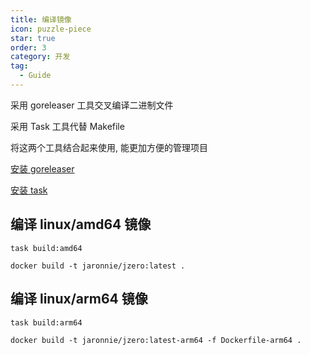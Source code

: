 ```yaml
---
title: 编译镜像
icon: puzzle-piece
star: true
order: 3
category: 开发
tag:
  - Guide
---
```


采用 goreleaser 工具交叉编译二进制文件

采用 Task 工具代替 Makefile

将这两个工具结合起来使用, 能更加方便的管理项目

[安装 goreleaser](../install.md#安装-goreleaser)

[安装 task](../install.md#安装-task)

## 编译 linux/amd64 镜像

```shell
task build:amd64

docker build -t jaronnie/jzero:latest .
```

## 编译 linux/arm64 镜像

```shell
task build:arm64

docker build -t jaronnie/jzero:latest-arm64 -f Dockerfile-arm64 .
```